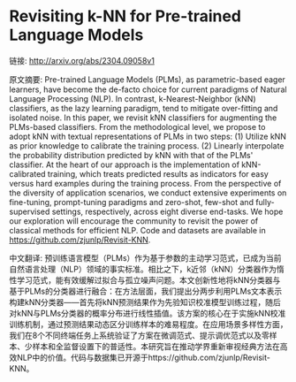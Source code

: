 # Revisiting k-NN for Pre-trained Language Models

链接: http://arxiv.org/abs/2304.09058v1

原文摘要:
Pre-trained Language Models (PLMs), as parametric-based eager learners, have
become the de-facto choice for current paradigms of Natural Language Processing
(NLP). In contrast, k-Nearest-Neighbor (kNN) classifiers, as the lazy learning
paradigm, tend to mitigate over-fitting and isolated noise. In this paper, we
revisit kNN classifiers for augmenting the PLMs-based classifiers. From the
methodological level, we propose to adopt kNN with textual representations of
PLMs in two steps: (1) Utilize kNN as prior knowledge to calibrate the training
process. (2) Linearly interpolate the probability distribution predicted by kNN
with that of the PLMs' classifier. At the heart of our approach is the
implementation of kNN-calibrated training, which treats predicted results as
indicators for easy versus hard examples during the training process. From the
perspective of the diversity of application scenarios, we conduct extensive
experiments on fine-tuning, prompt-tuning paradigms and zero-shot, few-shot and
fully-supervised settings, respectively, across eight diverse end-tasks. We
hope our exploration will encourage the community to revisit the power of
classical methods for efficient NLP. Code and datasets are available in
https://github.com/zjunlp/Revisit-KNN.

中文翻译:
预训练语言模型（PLMs）作为基于参数的主动学习范式，已成为当前自然语言处理（NLP）领域的事实标准。相比之下，k近邻（kNN）分类器作为惰性学习范式，能有效缓解过拟合与孤立噪声问题。本文创新性地将kNN分类器与基于PLMs的分类器进行融合：在方法层面，我们提出分两步利用PLMs文本表示构建kNN分类器——首先将kNN预测结果作为先验知识校准模型训练过程，随后对kNN与PLMs分类器的概率分布进行线性插值。该方案的核心在于实施kNN校准训练机制，通过预测结果动态区分训练样本的难易程度。在应用场景多样性方面，我们在8个不同终端任务上系统验证了方案在微调范式、提示调优范式以及零样本、少样本和全监督设置下的普适性。本研究旨在推动学界重新审视经典方法在高效NLP中的价值。代码与数据集已开源于https://github.com/zjunlp/Revisit-KNN。
